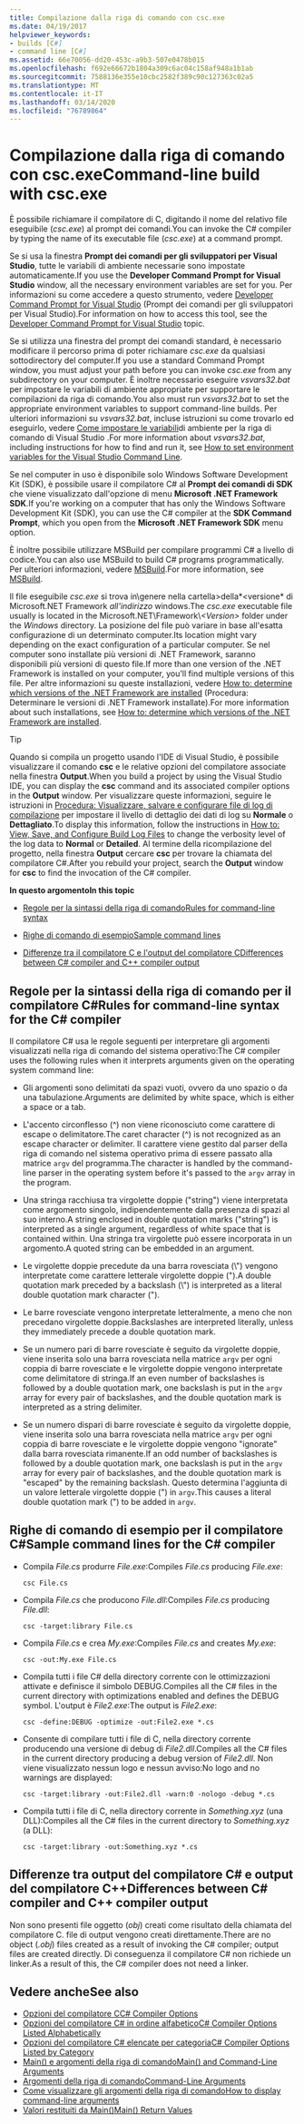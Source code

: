 ```yaml
---
title: Compilazione dalla riga di comando con csc.exe
ms.date: 04/19/2017
helpviewer_keywords:
- builds [C#]
- command line [C#]
ms.assetid: 66e70056-dd20-453c-a9b3-507e0478b015
ms.openlocfilehash: f692e66672b1804a309c6ac04c158af948a1b1ab
ms.sourcegitcommit: 7588136e355e10cbc2582f389c90c127363c02a5
ms.translationtype: MT
ms.contentlocale: it-IT
ms.lasthandoff: 03/14/2020
ms.locfileid: "76789864"
---
```

# <a name="command-line-build-with-cscexe"></a><span data-ttu-id="633bd-102">Compilazione dalla riga di comando con csc.exe</span><span class="sxs-lookup"><span data-stu-id="633bd-102">Command-line build with csc.exe</span></span>

<span data-ttu-id="633bd-103">È possibile richiamare il compilatore di C, digitando il nome del relativo file eseguibile (*csc.exe*) al prompt dei comandi.</span><span class="sxs-lookup"><span data-stu-id="633bd-103">You can invoke the C# compiler by typing the name of its executable file (*csc.exe*) at a command prompt.</span></span>

<span data-ttu-id="633bd-104">Se si usa la finestra **Prompt dei comandi per gli sviluppatori per Visual Studio**, tutte le variabili di ambiente necessarie sono impostate automaticamente.</span><span class="sxs-lookup"><span data-stu-id="633bd-104">If you use the **Developer Command Prompt for Visual Studio** window, all the necessary environment variables are set for you.</span></span> <span data-ttu-id="633bd-105">Per informazioni su come accedere a questo strumento, vedere [Developer Command Prompt for Visual Studio](../../../framework/tools/developer-command-prompt-for-vs.md) (Prompt dei comandi per gli sviluppatori per Visual Studio).</span><span class="sxs-lookup"><span data-stu-id="633bd-105">For information on how to access this tool, see the [Developer Command Prompt for Visual Studio](../../../framework/tools/developer-command-prompt-for-vs.md) topic.</span></span>

<span data-ttu-id="633bd-106">Se si utilizza una finestra del prompt dei comandi standard, è necessario modificare il percorso prima di poter richiamare *csc.exe* da qualsiasi sottodirectory del computer.</span><span class="sxs-lookup"><span data-stu-id="633bd-106">If you use a standard Command Prompt window, you must adjust your path before you can invoke *csc.exe* from any subdirectory on your computer.</span></span> <span data-ttu-id="633bd-107">È inoltre necessario eseguire *vsvars32.bat* per impostare le variabili di ambiente appropriate per supportare le compilazioni da riga di comando.</span><span class="sxs-lookup"><span data-stu-id="633bd-107">You also must run *vsvars32.bat* to set the appropriate environment variables to support command-line builds.</span></span> <span data-ttu-id="633bd-108">Per ulteriori informazioni su *vsvars32.bat*, incluse istruzioni su come trovarlo ed eseguirlo, vedere [Come impostare le variabili](./how-to-set-environment-variables-for-the-visual-studio-command-line.md)di ambiente per la riga di comando di Visual Studio .</span><span class="sxs-lookup"><span data-stu-id="633bd-108">For more information about *vsvars32.bat*, including instructions for how to find and run it, see [How to set environment variables for the Visual Studio Command Line](./how-to-set-environment-variables-for-the-visual-studio-command-line.md).</span></span>

<span data-ttu-id="633bd-109">Se nel computer in uso è disponibile solo Windows Software Development Kit (SDK), è possibile usare il compilatore C# al **Prompt dei comandi di SDK** che viene visualizzato dall'opzione di menu **Microsoft .NET Framework SDK**.</span><span class="sxs-lookup"><span data-stu-id="633bd-109">If you're working on a computer that has only the Windows Software Development Kit (SDK), you can use the C# compiler at the **SDK Command Prompt**, which you open from the **Microsoft .NET Framework SDK** menu option.</span></span>

<span data-ttu-id="633bd-110">È inoltre possibile utilizzare MSBuild per compilare programmi C# a livello di codice.</span><span class="sxs-lookup"><span data-stu-id="633bd-110">You can also use MSBuild to build C# programs programmatically.</span></span> <span data-ttu-id="633bd-111">Per ulteriori informazioni, vedere [MSBuild](/visualstudio/msbuild/msbuild).</span><span class="sxs-lookup"><span data-stu-id="633bd-111">For more information, see [MSBuild](/visualstudio/msbuild/msbuild).</span></span>

<span data-ttu-id="633bd-112">Il file eseguibile *csc.exe* si trova in\\genere nella cartella>della*\<versione* di Microsoft.NET Framework *all'indirizzo* windows.</span><span class="sxs-lookup"><span data-stu-id="633bd-112">The *csc.exe* executable file usually is located in the Microsoft.NET\Framework\\*\<Version>* folder under the *Windows* directory.</span></span> <span data-ttu-id="633bd-113">La posizione del file può variare in base all'esatta configurazione di un determinato computer.</span><span class="sxs-lookup"><span data-stu-id="633bd-113">Its location might vary depending on the exact configuration of a particular computer.</span></span> <span data-ttu-id="633bd-114">Se nel computer sono installate più versioni di .NET Framework, saranno disponibili più versioni di questo file.</span><span class="sxs-lookup"><span data-stu-id="633bd-114">If more than one version of the .NET Framework is installed on your computer, you'll find multiple versions of this file.</span></span> <span data-ttu-id="633bd-115">Per altre informazioni su queste installazioni, vedere [How to: determine which versions of the .NET Framework are installed](../../../framework/migration-guide/how-to-determine-which-versions-are-installed.md) (Procedura: Determinare le versioni di .NET Framework installate).</span><span class="sxs-lookup"><span data-stu-id="633bd-115">For more information about such installations, see [How to: determine which versions of the .NET Framework are installed](../../../framework/migration-guide/how-to-determine-which-versions-are-installed.md).</span></span>

> [!TIP]
> <span data-ttu-id="633bd-116">Quando si compila un progetto usando l'IDE di Visual Studio, è possibile visualizzare il comando **csc** e le relative opzioni del compilatore associate nella finestra **Output**.</span><span class="sxs-lookup"><span data-stu-id="633bd-116">When you build a project by using the Visual Studio IDE, you can display the **csc** command and its associated compiler options in the **Output** window.</span></span> <span data-ttu-id="633bd-117">Per visualizzare queste informazioni, seguire le istruzioni in [Procedura: Visualizzare, salvare e configurare file di log di compilazione](/visualstudio/ide/how-to-view-save-and-configure-build-log-files#to-change-the-amount-of-information-included-in-the-build-log) per impostare il livello di dettaglio dei dati di log su **Normale** o **Dettagliato**.</span><span class="sxs-lookup"><span data-stu-id="633bd-117">To display this information, follow the instructions in [How to: View, Save, and Configure Build Log Files](/visualstudio/ide/how-to-view-save-and-configure-build-log-files#to-change-the-amount-of-information-included-in-the-build-log) to change the verbosity level of the log data to **Normal** or **Detailed**.</span></span> <span data-ttu-id="633bd-118">Al termine della ricompilazione del progetto, nella finestra **Output** cercare **csc** per trovare la chiamata del compilatore C#.</span><span class="sxs-lookup"><span data-stu-id="633bd-118">After you rebuild your project, search the **Output** window for **csc** to find the invocation of the C# compiler.</span></span>

 <span data-ttu-id="633bd-119">**In questo argomento**</span><span class="sxs-lookup"><span data-stu-id="633bd-119">**In this topic**</span></span>

- [<span data-ttu-id="633bd-120">Regole per la sintassi della riga di comando</span><span class="sxs-lookup"><span data-stu-id="633bd-120">Rules for command-line syntax</span></span>](#rules-for-command-line-syntax-for-the-c-compiler)

- [<span data-ttu-id="633bd-121">Righe di comando di esempio</span><span class="sxs-lookup"><span data-stu-id="633bd-121">Sample command lines</span></span>](#sample-command-lines-for-the-c-compiler)

- [<span data-ttu-id="633bd-122">Differenze tra il compilatore C e l'output del compilatore C</span><span class="sxs-lookup"><span data-stu-id="633bd-122">Differences between C# compiler and C++ compiler output</span></span>](#differences-between-c-compiler-and-c-compiler-output)

## <a name="rules-for-command-line-syntax-for-the-c-compiler"></a><span data-ttu-id="633bd-123">Regole per la sintassi della riga di comando per il compilatore C#</span><span class="sxs-lookup"><span data-stu-id="633bd-123">Rules for command-line syntax for the C# compiler</span></span>

<span data-ttu-id="633bd-124">Il compilatore C# usa le regole seguenti per interpretare gli argomenti visualizzati nella riga di comando del sistema operativo:</span><span class="sxs-lookup"><span data-stu-id="633bd-124">The C# compiler uses the following rules when it interprets arguments given on the operating system command line:</span></span>

- <span data-ttu-id="633bd-125">Gli argomenti sono delimitati da spazi vuoti, ovvero da uno spazio o da una tabulazione.</span><span class="sxs-lookup"><span data-stu-id="633bd-125">Arguments are delimited by white space, which is either a space or a tab.</span></span>

- <span data-ttu-id="633bd-126">L'accento circonflesso (^) non viene riconosciuto come carattere di escape o delimitatore.</span><span class="sxs-lookup"><span data-stu-id="633bd-126">The caret character (^) is not recognized as an escape character or delimiter.</span></span> <span data-ttu-id="633bd-127">Il carattere viene gestito dal parser della riga di comando nel sistema operativo prima di essere passato alla matrice `argv` del programma.</span><span class="sxs-lookup"><span data-stu-id="633bd-127">The character is handled by the command-line parser in the operating system before it's passed to the `argv` array in the program.</span></span>

- <span data-ttu-id="633bd-128">Una stringa racchiusa tra virgolette doppie ("string") viene interpretata come argomento singolo, indipendentemente dalla presenza di spazi al suo interno.</span><span class="sxs-lookup"><span data-stu-id="633bd-128">A string enclosed in double quotation marks ("string") is interpreted as a single argument, regardless of white space that is contained within.</span></span> <span data-ttu-id="633bd-129">Una stringa tra virgolette può essere incorporata in un argomento.</span><span class="sxs-lookup"><span data-stu-id="633bd-129">A quoted string can be embedded in an argument.</span></span>

- <span data-ttu-id="633bd-130">Le virgolette doppie precedute da una barra rovesciata (\\") vengono interpretate come carattere letterale virgolette doppie (").</span><span class="sxs-lookup"><span data-stu-id="633bd-130">A double quotation mark preceded by a backslash (\\") is interpreted as a literal double quotation mark character (").</span></span>

- <span data-ttu-id="633bd-131">Le barre rovesciate vengono interpretate letteralmente, a meno che non precedano virgolette doppie.</span><span class="sxs-lookup"><span data-stu-id="633bd-131">Backslashes are interpreted literally, unless they immediately precede a double quotation mark.</span></span>

- <span data-ttu-id="633bd-132">Se un numero pari di barre rovesciate è seguito da virgolette doppie, viene inserita solo una barra rovesciata nella matrice `argv` per ogni coppia di barre rovesciate e le virgolette doppie vengono interpretate come delimitatore di stringa.</span><span class="sxs-lookup"><span data-stu-id="633bd-132">If an even number of backslashes is followed by a double quotation mark, one backslash is put in the `argv` array for every pair of backslashes, and the double quotation mark is interpreted as a string delimiter.</span></span>

- <span data-ttu-id="633bd-133">Se un numero dispari di barre rovesciate è seguito da virgolette doppie, viene inserita solo una barra rovesciata nella matrice `argv` per ogni coppia di barre rovesciate e le virgolette doppie vengono "ignorate" dalla barra rovesciata rimanente.</span><span class="sxs-lookup"><span data-stu-id="633bd-133">If an odd number of backslashes is followed by a double quotation mark, one backslash is put in the `argv` array for every pair of backslashes, and the double quotation mark is "escaped" by the remaining backslash.</span></span> <span data-ttu-id="633bd-134">Questo determina l'aggiunta di un valore letterale virgolette doppie (") in `argv`.</span><span class="sxs-lookup"><span data-stu-id="633bd-134">This causes a literal double quotation mark (") to be added in `argv`.</span></span>

## <a name="sample-command-lines-for-the-c-compiler"></a><span data-ttu-id="633bd-135">Righe di comando di esempio per il compilatore C#</span><span class="sxs-lookup"><span data-stu-id="633bd-135">Sample command lines for the C# compiler</span></span>

- <span data-ttu-id="633bd-136">Compila *File.cs* produrre *File.exe*:</span><span class="sxs-lookup"><span data-stu-id="633bd-136">Compiles *File.cs* producing *File.exe*:</span></span>

  ```console
  csc File.cs
  ```

- <span data-ttu-id="633bd-137">Compila *File.cs* che producono *File.dll*:</span><span class="sxs-lookup"><span data-stu-id="633bd-137">Compiles *File.cs* producing *File.dll*:</span></span>

  ```console
  csc -target:library File.cs
  ```

- <span data-ttu-id="633bd-138">Compila *File.cs* e crea *My.exe*:</span><span class="sxs-lookup"><span data-stu-id="633bd-138">Compiles *File.cs* and creates *My.exe*:</span></span>

  ```console
  csc -out:My.exe File.cs
  ```

- <span data-ttu-id="633bd-139">Compila tutti i file C# della directory corrente con le ottimizzazioni attivate e definisce il simbolo DEBUG.</span><span class="sxs-lookup"><span data-stu-id="633bd-139">Compiles all the C# files in the current directory with optimizations enabled and defines the DEBUG symbol.</span></span> <span data-ttu-id="633bd-140">L'output è *File2.exe*:</span><span class="sxs-lookup"><span data-stu-id="633bd-140">The output is *File2.exe*:</span></span>

  ```console
  csc -define:DEBUG -optimize -out:File2.exe *.cs
  ```

- <span data-ttu-id="633bd-141">Consente di compilare tutti i file di C, nella directory corrente producendo una versione di debug di *File2.dll*.</span><span class="sxs-lookup"><span data-stu-id="633bd-141">Compiles all the C# files in the current directory producing a debug version of *File2.dll*.</span></span> <span data-ttu-id="633bd-142">Non viene visualizzato nessun logo e nessun avviso:</span><span class="sxs-lookup"><span data-stu-id="633bd-142">No logo and no warnings are displayed:</span></span>

  ```console
  csc -target:library -out:File2.dll -warn:0 -nologo -debug *.cs
  ```

- <span data-ttu-id="633bd-143">Compila tutti i file di C, nella directory corrente in *Something.xyz* (una DLL):</span><span class="sxs-lookup"><span data-stu-id="633bd-143">Compiles all the C# files in the current directory to *Something.xyz* (a DLL):</span></span>

  ```console
  csc -target:library -out:Something.xyz *.cs
  ```

## <a name="differences-between-c-compiler-and-c-compiler-output"></a><span data-ttu-id="633bd-144">Differenze tra output del compilatore C# e output del compilatore C++</span><span class="sxs-lookup"><span data-stu-id="633bd-144">Differences between C# compiler and C++ compiler output</span></span>

<span data-ttu-id="633bd-145">Non sono presenti file oggetto (*obj*) creati come risultato della chiamata del compilatore C. file di output vengono creati direttamente.</span><span class="sxs-lookup"><span data-stu-id="633bd-145">There are no object (*.obj*) files created as a result of invoking the C# compiler; output files are created directly.</span></span> <span data-ttu-id="633bd-146">Di conseguenza il compilatore C# non richiede un linker.</span><span class="sxs-lookup"><span data-stu-id="633bd-146">As a result of this, the C# compiler does not need a linker.</span></span>

## <a name="see-also"></a><span data-ttu-id="633bd-147">Vedere anche</span><span class="sxs-lookup"><span data-stu-id="633bd-147">See also</span></span>

- [<span data-ttu-id="633bd-148">Opzioni del compilatore C</span><span class="sxs-lookup"><span data-stu-id="633bd-148">C# Compiler Options</span></span>](./index.md)
- [<span data-ttu-id="633bd-149">Opzioni del compilatore C# in ordine alfabetico</span><span class="sxs-lookup"><span data-stu-id="633bd-149">C# Compiler Options Listed Alphabetically</span></span>](./listed-alphabetically.md)
- [<span data-ttu-id="633bd-150">Opzioni del compilatore C# elencate per categoria</span><span class="sxs-lookup"><span data-stu-id="633bd-150">C# Compiler Options Listed by Category</span></span>](./listed-by-category.md)
- [<span data-ttu-id="633bd-151">Main() e argomenti della riga di comando</span><span class="sxs-lookup"><span data-stu-id="633bd-151">Main() and Command-Line Arguments</span></span>](../../programming-guide/main-and-command-args/index.md)
- [<span data-ttu-id="633bd-152">Argomenti della riga di comando</span><span class="sxs-lookup"><span data-stu-id="633bd-152">Command-Line Arguments</span></span>](../../programming-guide/main-and-command-args/command-line-arguments.md)
- [<span data-ttu-id="633bd-153">Come visualizzare gli argomenti della riga di comando</span><span class="sxs-lookup"><span data-stu-id="633bd-153">How to display command-line arguments</span></span>](../../programming-guide/main-and-command-args/how-to-display-command-line-arguments.md)
- [<span data-ttu-id="633bd-154">Valori restituiti da Main()</span><span class="sxs-lookup"><span data-stu-id="633bd-154">Main() Return Values</span></span>](../../programming-guide/main-and-command-args/main-return-values.md)
